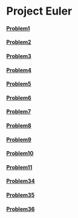 # Project Euler
#### [Problem1](https://projecteuler.net/problem=1)
#### [Problem2](https://projecteuler.net/problem=2)
#### [Problem3](https://projecteuler.net/problem=3)
#### [Problem4](https://projecteuler.net/problem=4)
#### [Problem5](https://projecteuler.net/problem=5)
#### [Problem6](https://projecteuler.net/problem=6)
#### [Problem7](https://projecteuler.net/problem=7)
#### [Problem8](https://projecteuler.net/problem=8)
#### [Problem9](https://projecteuler.net/problem=9)
#### [Problem10](https://projecteuler.net/problem=10)
#### [Problem11](https://projecteuler.net/problem=11)
#### [Problem34](https://projecteuler.net/problem=34) 
#### [Problem35](https://projecteuler.net/problem=35) 
#### [Problem36](https://projecteuler.net/problem=36) 
